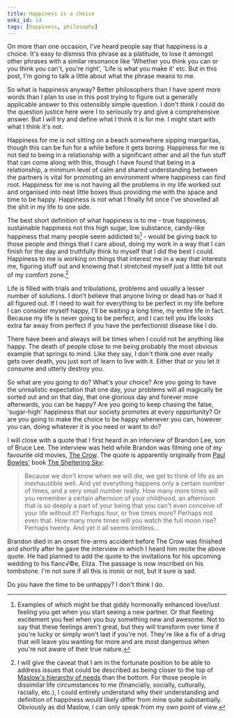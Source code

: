```yaml
---
title: Happiness is a choice
enki_id: 14
tags: [happiness, philosophy]
---
```

On more than one occasion, I've heard people say that happiness is a choice. It's easy to dismiss this phrase as a platitude, to lose it amongst other phrases with a similar resonance like 'Whether you think you can or you think you can't, you're right', 'Life is what you make it' etc. But in this post, I'm going to talk a little about what the phrase means to me.<!--more-->

So what is happiness anyway? Better philosophers than I have spent more words than I plan to use in this post trying to figure out a generally applicable answer to this ostensibly simple question. I don't think I could do the question justice here were I to seriously try and give a comprehensive answer. But I will try and define what I think it is for me. I might start with what I think it's not.

Happiness for me is not sitting on a beach somewhere sipping margaritas, though this can be fun for a while before it gets boring. Happiness for me is not tied to being in a relationship with a significant other and all the fun stuff that can come along with this, though I have found that being in a relationship, a minimum level of calm and shared understanding between the partners is vital for promoting an environment where happiness can find root. Happiness for me is not having all the problems in my life worked out and organised into neat little boxes thus providing me with the space and time to be happy. Happiness is not what I finally hit once I've shovelled all the shit in my life to one side.

The best short definition of what happiness is to me - true happiness, sustainable happiness not this high sugar, low substance, candy-like happiness that many people seem addicted to[^1] - would be giving back to those people and things that I care about, doing my work in a way that I can finish for the day and truthfully think to myself that I did the best I could. Happiness to me is working on things that interest me in a way that interests me, figuring stuff out and knowing that I stretched myself just a little bit out of my comfort zone.[^2]

Life is filled with trials and tribulations, problems and usually a lesser number of solutions. I don't believe that anyone living or dead has or had it all figured out. If I need to wait for everything to be perfect in my life before I can consider myself happy, I'll be waiting a long time, my entire life in fact. Because my life is never going to be perfect, and I can tell you life looks extra far away from perfect if you have the perfectionist disease like I do.

There have been and always will be times when I could not be anything like happy. The death of people close to me being probably the most obvious example that springs to mind. Like they say, I don't think one ever really gets over death, you just sort of learn to live with it. Either that or you let it consume and utterly destroy you.

So what are you going to do? What's your choice? Are you going to have the unrealistic expectation that one day, your problems will all magically be sorted out and on that day, that one glorious day and forever more afterwards, you can be happy? Are you going to keep chasing the false, 'sugar-high' happiness that our society promotes at every opportunity? Or are you going to make the choice to be happy whenever you can, however you can, doing whatever it is you need or want to do?

I will close with a quote that I first heard in an interview of Brandon Lee, son of Bruce Lee. The interview was held while Brandon was filming one of my favourite old movies, [The Crow](http://en.wikipedia.org/wiki/The_Crow_%28film%29). The quote is apparently originally from [Paul Bowles'](http://en.wikipedia.org/wiki/Paul_Bowles) book [The Sheltering Sky](http://en.wikipedia.org/wiki/The_Sheltering_Sky):

> Because we don't know when we will die, we get to think of life as an inexhaustible well. And yet everything happens only a certain number of times, and a very small number really. How many more times will you remember a certain afternoon of your childhood, an afternoon that is so deeply a part of your being that you can't even conceive of your life without it? Perhaps four, or five times more? Perhaps not even that. How many more times will you watch the full moon rise? Perhaps twenty. And yet it all seems limitless...

Brandon died in an onset fire-arms accident before The Crow was finished and shortly after he gave the interview in which I heard him recite the above quote. He had planned to add the quote to the invitations for his upcoming wedding to his fianc√©e, Eliza. The passage is now inscribed on his tombstone. I'm not sure if all this is ironic or not, but it sure is sad.

Do you have the time to be unhappy? I don't think I do.

[^1]: Examples of which might be that giddy hormonally enhanced love/lust feeling you get when you start seeing a new partner. Or that fleeting excitement you feel when you buy something new and awesome. Not to say that these feelings aren't great, but they will transform over time if you're lucky or simply won't last if you're not. They're like a fix of a drug that will leave you wanting for more and are most dangerous when you're not aware of their true nature.

[^2]: I will give the caveat that I am in the fortunate position to be able to address issues that could be described as being closer to the top of [Maslow's hierarchy of needs](http://en.wikipedia.org/wiki/Maslow%27s_hierarchy_of_needs) than the bottom. For those people in dissimilar life circumstances to me (financially, socially, culturally, racially, etc.), I could entirely understand why their understanding and definition of happiness would likely differ from mine quite substantially. Obviously as did Maslow, I can only speak from my own point of view.
